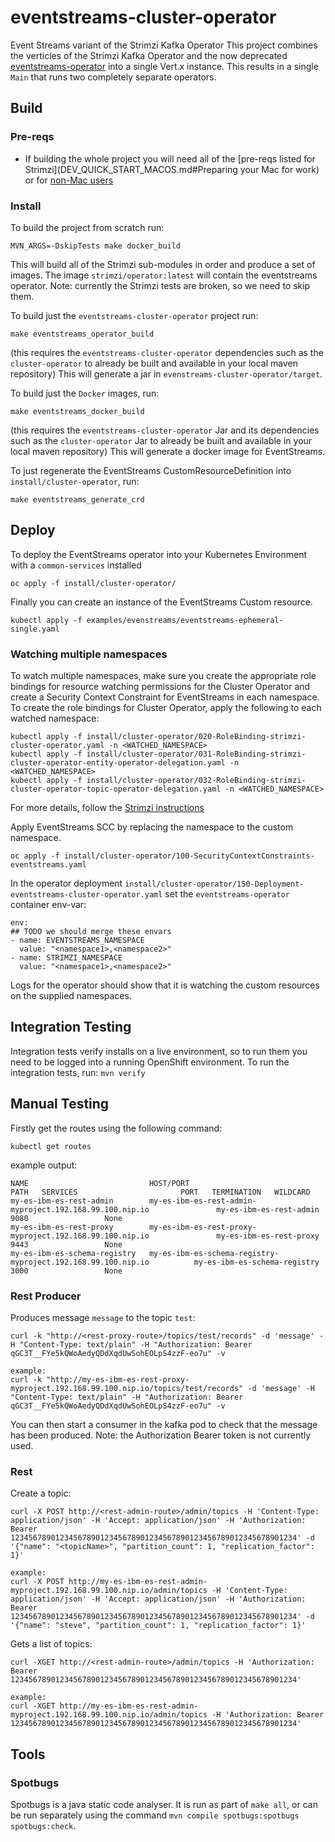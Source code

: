 # eventstreams-cluster-operator

Event Streams variant of the Strimzi Kafka Operator
This project combines the verticles of the Strimzi Kafka Operator and the now deprecated
[eventstreams-operator](github.ibm.com/mhub/qp-eventstreams-operator) into a single Vert.x instance.
This results in a single `Main` that runs two completely separate operators.

## Build

### Pre-reqs

- If building the whole project you will need all of the [pre-reqs listed for Strimzi](DEV_QUICK_START_MACOS.md#Preparing your Mac for work) or for [non-Mac users](DEV_QUICK_START.md#pre-requisites)

### Install

To build the project from scratch run: 
```
MVN_ARGS=-DskipTests make docker_build
```
This will build all of the Strimzi sub-modules in order and produce a set of images. The image `strimzi/operator:latest` will contain the eventstreams operator.
Note: currently the Strimzi tests are broken, so we need to skip them.

To build just the `eventstreams-cluster-operator` project run:
```
make eventstreams_operator_build
```
(this requires the `eventstreams-cluster-operator` dependencies such as the `cluster-operator` to already be built and available in your local maven repository)
This will generate a jar in `evenstreams-cluster-operator/target`.

To build just the `Docker` images, run:
```
make eventstreams_docker_build
```
(this requires the `eventstreams-cluster-operator` Jar and its dependencies such as the `cluster-operator` Jar to already be built and available in your local maven repository)
This will generate a docker image for EventStreams.

To just regenerate the EventStreams CustomResourceDefinition into `install/cluster-operator`, run:
```
make eventstreams_generate_crd
```

## Deploy

To deploy the EventStreams operator into your Kubernetes Environment with a `common-services` installed
```
oc apply -f install/cluster-operator/
```

Finally you can create an instance of the EventStreams Custom resource.

```
kubectl apply -f examples/evenstreams/eventstreams-ephemeral-single.yaml
```

### Watching multiple namespaces
To watch multiple namespaces, make sure you create the appropriate role bindings for resource watching permissions for 
the Cluster Operator and create a Security Context Constraint for EventStreams in each namespace.
To create the role bindings for Cluster Operator, apply the following to each watched namespace:
```
kubectl apply -f install/cluster-operator/020-RoleBinding-strimzi-cluster-operator.yaml -n <WATCHED_NAMESPACE>
kubectl apply -f install/cluster-operator/031-RoleBinding-strimzi-cluster-operator-entity-operator-delegation.yaml -n <WATCHED_NAMESPACE>
kubectl apply -f install/cluster-operator/032-RoleBinding-strimzi-cluster-operator-topic-operator-delegation.yaml -n <WATCHED_NAMESPACE>
```

For more details, follow the [Strimzi instructions](https://strimzi.io/docs/quickstart/latest/#proc-install-product-str)

Apply EventStreams SCC by replacing the namespace to the custom namespace.
```
oc apply -f install/cluster-operator/100-SecurityContextConstraints-eventstreams.yaml
```

In the operator deployment `install/cluster-operator/150-Deployment-eventstreams-cluster-operator.yaml` set the 
`eventstreams-operator` container env-var:
```
env:
## TODO we should merge these envars
- name: EVENTSTREAMS_NAMESPACE
  value: "<namespace1>,<namespace2>"
- name: STRIMZI_NAMESPACE
  value: "<namespace1>,<namespace2>"
```

Logs for the operator should show that it is watching the custom resources on the supplied namespaces.

## Integration Testing
Integration tests verify installs on a live environment, so to run them you need to be logged into a running OpenShift environment.
To run the integration tests, run: `mvn verify`


## Manual Testing
Firstly get the routes using the following command:
```
kubectl get routes
```
example output:
```
NAME                           HOST/PORT                                                      PATH   SERVICES                       PORT   TERMINATION   WILDCARD
my-es-ibm-es-rest-admin        my-es-ibm-es-rest-admin-myproject.192.168.99.100.nip.io               my-es-ibm-es-rest-admin        9080                 None
my-es-ibm-es-rest-proxy        my-es-ibm-es-rest-proxy-myproject.192.168.99.100.nip.io               my-es-ibm-es-rest-proxy        9443                 None
my-es-ibm-es-schema-registry   my-es-ibm-es-schema-registry-myproject.192.168.99.100.nip.io          my-es-ibm-es-schema-registry   3000                 None
```

### Rest Producer
Produces message `message` to the topic `test`:
```
curl -k "http://<rest-proxy-route>/topics/test/records" -d 'message' -H "Content-Type: text/plain" -H "Authorization: Bearer qGC3T__FYe5kQWoAedyQDdXqdUwSohEOLpS4zzF-eo7u" -v

example:
curl -k "http://my-es-ibm-es-rest-proxy-myproject.192.168.99.100.nip.io/topics/test/records" -d 'message' -H "Content-Type: text/plain" -H "Authorization: Bearer qGC3T__FYe5kQWoAedyQDdXqdUwSohEOLpS4zzF-eo7u" -v
```
You can then start a consumer in the kafka pod to check that the message has been produced.
Note: the Authorization Bearer token is not currently used.

### Rest
Create a topic:
```
curl -X POST http://<rest-admin-route>/admin/topics -H 'Content-Type: application/json' -H 'Accept: application/json' -H 'Authorization: Bearer 1234567890123456789012345678901234567890123456789012345678901234' -d '{"name": "<topicName>", "partition_count": 1, "replication_factor": 1}'

example:
curl -X POST http://my-es-ibm-es-rest-admin-myproject.192.168.99.100.nip.io/admin/topics -H 'Content-Type: application/json' -H 'Accept: application/json' -H 'Authorization: Bearer 1234567890123456789012345678901234567890123456789012345678901234' -d '{"name": "steve", "partition_count": 1, "replication_factor": 1}'
```
Gets a list of topics:
```
curl -XGET http://<rest-admin-route>/admin/topics -H 'Authorization: Bearer 1234567890123456789012345678901234567890123456789012345678901234'

example:
curl -XGET http://my-es-ibm-es-rest-admin-myproject.192.168.99.100.nip.io/admin/topics -H 'Authorization: Bearer 1234567890123456789012345678901234567890123456789012345678901234'
```

## Tools
### Spotbugs
Spotbugs is a java static code analyser. It is run as part of `make all`, or can be run separately using the command `mvn compile spotbugs:spotbugs spotbugs:check`.
